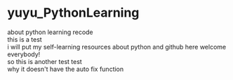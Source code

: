 # yuyu_PythonLearning
about python learning recode
<br>this is a test
<br>i will put my self-learning resources about python and github here
welcome everybody!
<br>so this is another test test
<br>why it doesn't have the auto fix function